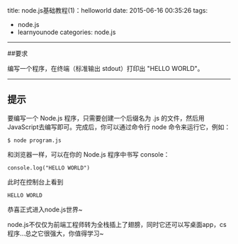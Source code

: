 title: node.js基础教程(1)：helloworld
date: 2015-06-16 00:35:26
tags:
- node.js
- learnyounode
categories: node.js

-------

##要求

编写一个程序，在终端（标准输出 stdout）打印出 "HELLO WORLD"。

-------------------------------------------------------------------------------

## 提示

要编写一个 Node.js 程序，只需要创建一个后缀名为 .js 的文件，然后用 JavaScript去编写即可。完成后，你可以通过命令行 node 命令来运行它，例如：

    $ node program.js

和浏览器一样，可以在你的 Node.js 程序中书写 console：

    console.log("HELLO WORLD")

此时在控制台上看到 
	
	HELLO WORLD

恭喜正式进入node.js世界~

node.js不仅仅为前端工程师转为全栈插上了翅膀，同时它还可以写桌面app，cs程序...总之它很强大，你值得学习~